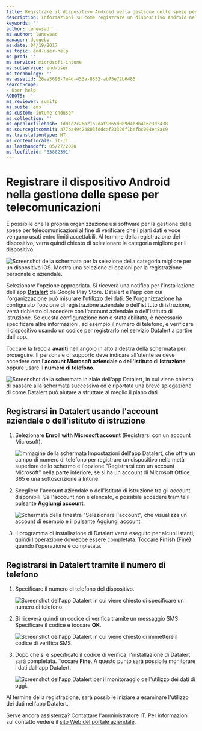 ```yaml
---
title: Registrare il dispositivo Android nella gestione delle spese per telecomunicazioni con Intune
description: Informazioni su come registrare un dispositivo Android nella gestione delle spese per telecomunicazioni.
keywords: ''
author: lenewsad
ms.author: lanewsad
manager: dougeby
ms.date: 04/19/2017
ms.topic: end-user-help
ms.prod: ''
ms.service: microsoft-intune
ms.subservice: end-user
ms.technology: ''
ms.assetid: 26aa3698-7e4d-453a-8852-ab75e72b6485
searchScope:
- User help
ROBOTS: ''
ms.reviewer: sumitp
ms.suite: ems
ms.custom: intune-enduser
ms.collection: ''
ms.openlocfilehash: 1dd1c2c26a2162daf9865d089d4b3b416c3d3438
ms.sourcegitcommit: a77ba49424803fddcaf23326f1befbc004e48ac9
ms.translationtype: HT
ms.contentlocale: it-IT
ms.lasthandoff: 05/27/2020
ms.locfileid: "83882391"
---
```

# <a name="enroll-your-android-device-in-telecom-expense-management"></a>Registrare il dispositivo Android nella gestione delle spese per telecomunicazioni

È possibile che la propria organizzazione usi software per la gestione delle spese per telecomunicazioni al fine di verificare che i piani dati e voce vengano usati entro limiti accettabili. Al termine della registrazione del dispositivo, verrà quindi chiesto di selezionare la categoria migliore per il dispositivo.

![Screenshot della schermata per la selezione della categoria migliore per un dispositivo iOS. Mostra una selezione di opzioni per la registrazione personale o aziendale.](./media/and-enroll-11-tem-select-best-category.png)

Selezionare l'opzione appropriata. Si riceverà una notifica per l'installazione dell'app [__Datalert__](https://play.google.com/store/apps/details?id=fr.memobox.databox) da Google Play Store. Datalert è l'app con cui l'organizzazione può misurare l'utilizzo dei dati. Se l'organizzazione ha configurato l'opzione di registrazione aziendale o dell'istituto di istruzione, verrà richiesto di accedere con l'account aziendale o dell'istituto di istruzione. Se questa configurazione non è stata abilitata, è necessario specificare altre informazioni, ad esempio il numero di telefono, e verificare il dispositivo usando un codice per registrarlo nel servizio Datalert a partire dall'app.

Toccare la freccia __avanti__ nell'angolo in alto a destra della schermata per proseguire. Il personale di supporto deve indicare all'utente se deve accedere con l'__account Microsoft aziendale o dell'istituto di istruzione__ oppure usare il __numero di telefono__.

  ![Screenshot della schermata iniziale dell'app Datalert, in cui viene chiesto di passare alla schermata successiva ed è riportata una breve spiegazione di come Datalert può aiutare a sfruttare al meglio il piano dati.](./media/and-enroll-12-tem-datalert-setup.png)

## <a name="enroll-into-datalert-using-your-microsoft-work-or-school-account"></a>Registrarsi in Datalert usando l'account aziendale o dell'istituto di istruzione

1. Selezionare __Enroll with Microsoft account__ (Registrarsi con un account Microsoft).

   ![Immagine della schermata Impostazioni dell'app Datalert, che offre un campo di numero di telefono per registrare un dispositivo nella metà superiore dello schermo e l'opzione "Registrarsi con un account Microsoft" nella parte inferiore, se si ha un account di Microsoft Office 365 e una sottoscrizione a Intune.](./media/and-enroll-12a-tem-datalert-enroll-msft-account.png)

2. Scegliere l'account aziendale o dell'istituto di istruzione tra gli account disponibili. Se l'account non è elencato, è possibile accedere tramite il pulsante **Aggiungi account**.

   ![Schermata della finestra "Selezionare l'account", che visualizza un account di esempio e il pulsante Aggiungi account.](./media/and-enroll-12b-tem-datalert-enroll-select-msft-account.png)

3. Il programma di installazione di Datalert verrà eseguito per alcuni istanti, quindi l'operazione dovrebbe essere completata. Toccare __Finish__ (Fine) quando l'operazione è completata.

## <a name="enroll-into-datalert-using-your-phone-number"></a>Registrarsi in Datalert tramite il numero di telefono

1. Specificare il numero di telefono del dispositivo.

   ![Screenshot dell'app Datalert in cui viene chiesto di specificare un numero di telefono.](./media/and-enroll-13-tem-datalert-phone-number.png)

2. Si riceverà quindi un codice di verifica tramite un messaggio SMS. Specificare il codice e toccare __OK__.

   ![Screenshot dell'app Datalert in cui viene chiesto di immettere il codice di verifica SMS.](./media/and-enroll-14-tem-datalert-sms.png)

3. Dopo che si è specificato il codice di verifica, l'installazione di Datalert sarà completata. Toccare __Fine__. A questo punto sarà possibile monitorare i dati dall'app Datalert.

   ![Screenshot dell'app Datalert per il monitoraggio dell'utilizzo dei dati di oggi.](./media/and-enroll-15-tem-datalert-monitoring-active.png)

Al termine della registrazione, sarà possibile iniziare a esaminare l'utilizzo dei dati nell'app Datalert.

Serve ancora assistenza? Contattare l'amministratore IT. Per informazioni sul contatto vedere il [sito Web del portale aziendale](https://go.microsoft.com/fwlink/?linkid=2010980).
